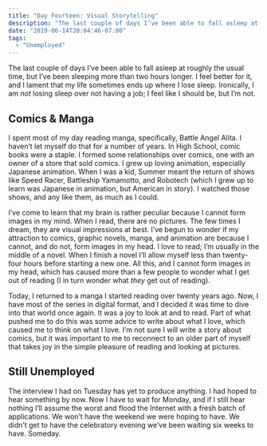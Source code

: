 ```yaml
---
title: "Day Fourteen: Visual Storytelling"
description: "The last couple of days I’ve been able to fall asleep at roughly the usual time, but I’ve been sleeping more than two hours longer. I feel better for it, and I lament that my life sometimes ends up where I lose sleep. Ironically, I am <i>not</i> losing sleep over not having a job; I feel like I should be, but I’m not."
date: "2019-06-14T20:04:46-07:00"
tags:
  - "Unemployed"
---
```


The last couple of days I’ve been able to fall asleep at roughly the usual time, but I’ve been sleeping more than two hours longer. I feel better for it, and I lament that my life sometimes ends up where I lose sleep. Ironically, I am _not_ losing sleep over not having a job; I feel like I should be, but I’m not.

## Comics & Manga
I spent most of my day reading manga, specifically, Battle Angel Alita. I haven’t let myself do that for a number of years. In High School, comic books were a staple. I formed some relationships over comics, one with an owner of a store that sold comics. I grew up loving animation, especially Japanese animation. When I was a kid, Summer meant the return of shows like Speed Racer, Battleship Yamamotto, and Robotech (which I grew up to learn was Japanese in animation, but American in story). I watched those shows, and any like them, as much as I could.

I’ve come to learn that my brain is rather peculiar because I cannot form images in my mind. When I read, there are no pictures. The few times I dream, they are visual impressions at best. I’ve begun to wonder if my attraction to comics, graphic novels, manga, and animation are because I cannot, and do not, form images in my head. I love to read; I’m usually in the middle of a novel. When I finish a novel I’ll allow myself less than twenty-four hours before starting a new one. All this, and I cannot form images in my head, which has caused more than a few people to wonder what I get out of reading (I in turn wonder what _they_ get out of reading).

Today, I returned to a manga I started reading over twenty years ago. Now, I have most of the series in digital format, and I decided it was time to dive into that world once again. It was a joy to look at and to read. Part of what pushed me to do this was some advice to write about what I love, which caused me to think on what I love. I’m not sure I will write a story about comics, but it was important to me to reconnect to an older part of myself that takes joy in the simple pleasure of reading and looking at pictures.

## Still Unemployed
The interview I had on Tuesday has yet to produce anything. I had hoped to hear something by now. Now I have to wait for Monday, and if I still hear nothing I’ll assume the worst and flood the Internet with a fresh batch of applications. We won’t have the weekend we were hoping to have. We didn’t get to have the celebratory evening we’ve been waiting six weeks to have. Someday.
